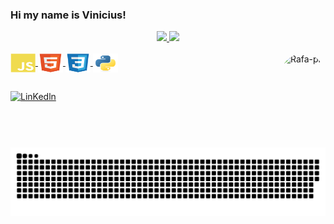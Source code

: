  
### Hi my name is Vinicius!

<div align="center">
  <a href="https://github.com/souovinicius">
  <img height="150em" src="https://github-readme-stats.vercel.app/api?username=souovinicius&show_icons=true&theme=dracula&include_all_commits=true&count_private=true"/>
  <img height="150em" src="https://github-readme-stats.vercel.app/api/top-langs/?username=souovinicius&layout=compact&langs_count=7&theme=dracula"/>
</div>
<div style="display: inline_block"><br>
  <img align="center" alt="Rafa-Js" height="30" width="40" src="https://raw.githubusercontent.com/devicons/devicon/master/icons/javascript/javascript-plain.svg">
  <img align="center" alt="Rafa-HTML" height="30" width="40" src="https://raw.githubusercontent.com/devicons/devicon/master/icons/html5/html5-original.svg">
  <img align="center" alt="Rafa-CSS" height="30" width="40" src="https://raw.githubusercontent.com/devicons/devicon/master/icons/css3/css3-original.svg">
  <img align="center" alt="Rafa-Python" height="30" width="40" src="https://raw.githubusercontent.com/devicons/devicon/master/icons/python/python-original.svg">
  <img align="right" alt="Rafa-pic" height="150" style="border-radius:50px;" src="https://c.tenor.com/Z_gTwe7kSsEAAAAC/saitama-running.gif">
</div>
  
##

[![LinKedln](https://img.shields.io/badge/LinkedIn-0077B5?style=for-the-badge&logo=linkedin&logoColor=white)](https://www.linkedin.com/in/marcosvpsousa/)

  ![Snake animation](https://github.com/souovinicius/souovinicius/blob/output/github-contribution-grid-snake.svg)

